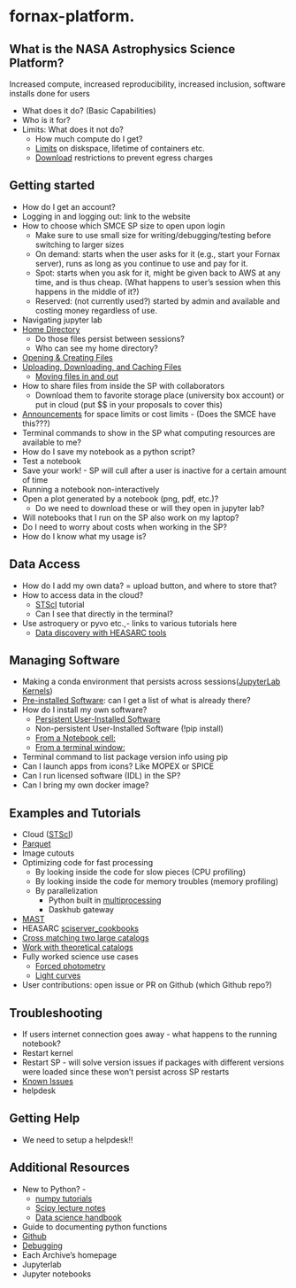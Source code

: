 fornax-platform.
================

## What is the NASA Astrophysics Science Platform?

Increased compute, increased reproducibility, increased inclusion, software installs done for users

* What does it do? (Basic Capabilities)
* Who is it for?
* Limits: What does it not do?
  * How much compute do I get?
  * [Limits](https://heasarc.gsfc.nasa.gov/docs/sciserver/#limits) on diskspace, lifetime of containers etc.
  * [Download](https://heasarc.gsfc.nasa.gov/docs/sciserver/#limits) restrictions to prevent egress charges

## Getting started
* How do I get an account?
* Logging in and logging out: link to the website
* How to choose which SMCE SP size to open upon login
  * Make sure to use small size for writing/debugging/testing before switching to larger sizes
  * On demand:  starts when the user asks for it (e.g., start your Fornax server), runs as long as you continue to use and pay for it.
  * Spot:  starts when you ask for it, might be given back to AWS at any time, and is thus cheap.  (What happens to user’s session when this happens in the middle of it?)
  * Reserved:  (not currently used?) started by admin and available and costing money regardless of use.
* Navigating jupyter lab
* [Home Directory](https://outerspace.stsci.edu/display/MASTDOCS/Getting+Started#GettingStarted-HomeDirectory)
  * Do those files persist between sessions?
  * Who can see my home directory?
* [Opening & Creating Files](https://outerspace.stsci.edu/display/MASTDOCS/Getting+Started#GettingStarted-HomeDirectory)
* [Uploading, Downloading, and Caching Files](https://outerspace.stsci.edu/display/MASTDOCS/Getting+Started#GettingStarted-HomeDirectory)
  * [Moving files in and out](https://heasarc.gsfc.nasa.gov/docs/sciserver/#moving-files)
* How to share files from inside the SP with collaborators
  * Download them to favorite storage place (university box account) or put in cloud (put $$ in your proposals to cover this)
* [Announcements](https://outerspace.stsci.edu/display/MASTDOCS/Getting+Started#GettingStarted-Announcements) for space limits or cost limits - (Does the SMCE have this???)
* Terminal commands to show in the SP what computing resources are available to me?
* How do I save my notebook as a python script?
* Test a notebook
* Save your work! - SP will cull after a user is inactive for a certain amount of time
* Running a notebook non-interactively
* Open a plot generated by a notebook (png, pdf, etc.)?
  * Do we need to download these or will they open in jupyter lab?
* Will notebooks that I run on the SP also work on my laptop?
* Do I need to worry about costs when working in the SP?
* How do I know what my usage is?

## Data Access
* How do I add my own data? = upload button, and where to store that?
* How to access data in the cloud?
  * [STScI](https://github.com/spacetelescope/tike_content/blob/main/content/notebooks/data-access/data-access.ipynb) tutorial
  * Can I see that directly in the terminal?
* Use astroquery or pyvo etc.,- links to various tutorials here
  * [Data discovery with HEASARC tools](https://heasarc.gsfc.nasa.gov/docs/sciserver/#data-discovery)

## Managing Software
* Making a conda environment that persists across sessions([JupyterLab Kernels](https://outerspace.stsci.edu/display/MASTDOCS/Managing+Software#ManagingSoftware-JupyterLabKernels))
* [Pre-installed Software](https://outerspace.stsci.edu/display/MASTDOCS/Managing+Software#ManagingSoftware-Pre-installedSoftwareandTemporaryAdditions): can I get a list of what is already there?
* How do I install my own software?
  * [Persistent User-Installed Software](https://outerspace.stsci.edu/display/MASTDOCS/Managing+Software#ManagingSoftware-PersistentUser-InstalledSoftware)
  * Non-persistent User-Installed Software (!pip install)
  * [From a Notebook cell:](https://outerspace.stsci.edu/display/MASTDOCS/Managing+Software#ManagingSoftware-FromaNotebookcell:)
  * [From a terminal window:](https://outerspace.stsci.edu/display/MASTDOCS/Managing+Software#ManagingSoftware-Fromaterminalwindow:)
* Terminal command to list package version info using pip
* Can I launch apps from icons? Like MOPEX or SPICE
* Can I run licensed software (IDL) in the SP?
* Can I bring my own docker image?

## Examples and Tutorials
* Cloud ([STScI](https://github.com/spacetelescope/tike_content/blob/main/content/notebooks/data-access/data-access.ipynb))
* [Parquet](https://github.com/IPAC-SW/ipac-sp-notebooks/blob/main/aws-open-data-catalogs/wise-allwise-catalog-demo.ipynb)
* Image cutouts
* Optimizing code for fast processing
  * By looking inside the code for slow pieces (CPU profiling)
  * By looking inside the code for memory troubles (memory profiling)
  * By parallelization
    * Python built in [multiprocessing](https://github.com/IPAC-SW/ipac-sp-notebooks/tree/main/parallelize)
    * Daskhub gateway
* [MAST](https://github.com/spacetelescope/tike_content/blob/main/markdown/science-examples.md)
* HEASARC [sciserver_cookbooks](https://github.com/HEASARC/sciserver_cookbooks/blob/main/Introduction.md)
* [Cross matching two large catalogs](https://github.com/IPAC-SW/ipac-sp-notebooks/blob/main/gaia_cross_SEIP/gaia_cross_SEIP.ipynb)
* [Work with theoretical catalogs](https://github.com/IPAC-SW/ipac-sp-notebooks/blob/main/cosmosims/CosmoDC2_Parquet.ipynb)
* Fully worked science use cases
  * [Forced photometry](https://github.com/IPAC-SW/ipac-sp-notebooks/blob/main/cosmosims/CosmoDC2_Parquet.ipynb)
  * [Light curves](https://github.com/IPAC-SW/ipac-sp-notebooks/blob/main/cosmosims/CosmoDC2_Parquet.ipynb)
* User contributions: open issue or PR on Github (which Github repo?)

## Troubleshooting
* If users internet connection goes away - what happens to the running notebook?
* Restart kernel
* Restart SP - will solve version issues if packages with different versions were loaded since these won’t persist across SP restarts
* [Known Issues](https://github.com/IPAC-SW/ipac-sp-notebooks/blob/main/cosmosims/CosmoDC2_Parquet.ipynb)
* helpdesk

## Getting Help
* We need to setup a helpdesk!!


## Additional Resources
* New to Python? -
  * [numpy tutorials](https://github.com/IPAC-SW/ipac-sp-notebooks/blob/main/cosmosims/CosmoDC2_Parquet.ipynb)
  * [Scipy lecture notes](https://scipy-lectures.org/)
  * [Data science handbook](https://jakevdp.github.io/PythonDataScienceHandbook/)
* Guide to documenting python functions
* [Github](https://docs.github.com/en/get-started/quickstart)
* [Debugging](https://jakevdp.github.io/PythonDataScienceHandbook/01.06-errors-and-debugging.html#Debugging:-When-Reading-Tracebacks-Is-Not-Enough)
* Each Archive’s homepage
* Jupyterlab
* Jupyter notebooks
